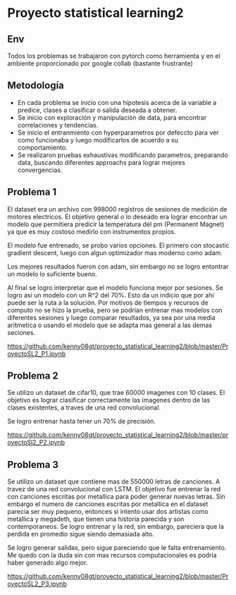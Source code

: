 # Proyecto statistical learning2

## Env
Todos los problemas se trabajaron con pytorch como herramienta y en el ambiente proporcionado por google collab (bastante frustrante) 

## Metodología
* En cada problema se inicio con una hipotesis acerca de la variable a predice, clases a clasificar o salida deseada a obtener. 
* Se inicio con exploración y manipulación de data, para encontrar correlaciones y tendencias.
* Se inicio el entranmiento con hyperparametros por defeccto para ver como funcionaba y luego modificarlos de acuerdo a su comportamiento.
* Se realizaron pruebas exhaustivas modificando parametros, preparando data, buscando diferentes approachs para lograr mejores convergencias.

## Problema 1

El dataset era un archivo con 998000 registros de sesiones de medición de motores electricos. El objetivo general o lo deseado era lograr encontrar un modelo que permitiera predicir la temperatura del pm (Permanent Magnet) ya que es muy costoso medirlo con instrumentos propios.

El modelo fue entrenado, se probo varios opciones. El primero con stocastic gradient descent, luego con algun optimizador mas moderno como adam.

Los mejores resultados fueron con adam, sin embargo no se logro entontrar un modelo lo suficiente bueno.

Al final se logro interpretar que el modelo funciona mejor por sesiones. Se logro asi un modelo con un R^2 del 70%. Esto da un indicio que por ahi puede ser la ruta a la solución. Por motivos de tiempos y recursos de computo no se hizo la prueba, pero se podrian entrenar mas modelos con diferentes sesiones y luego comparar resultados, ya sea por una media aritmetica o usando el modelo que se adapta mas general a las demas seciones.

https://github.com/kenny08gt/proyecto_statistical_learning2/blob/master/ProyectoSL2_P1.ipynb

## Problema 2

Se utilizo un dataset de cifar10, que trae 60000 imagenes con 10 clases. El objetivo es lograr clasificar correctamente las imagenes dentro de las clases existentes, a traves de una red convolucional.

Se logro entrenar hasta tener un 70% de precisión.

https://github.com/kenny08gt/proyecto_statistical_learning2/blob/master/proyectoSl2_P2.ipynb

## Problema 3

Se utilizo un dataset que contiene mas de 550000 letras de canciones. A travez de una red convolucional con LSTM.
El objetivo fue entrenar la red con canciones escritas por metallica para poder generar nuevas letras. Sin embargo el numero de canciones escritas por metallica en el dataset parecia ser muy pequeno, entonces si intento usar dos artistas como metallica y megadeth, que tienen una historia parecida y son contemporaneos. Se logro entrenar y la red, sin embargo, pareciera que la perdida en promedio sigue siendo demasiada alto.

Se logro generar salidas, pero sigue pareciendo que le falta entrenamiento. Me quedo con la duda sin con mas recursos computacionales es podria haber generado algo mejor.

https://github.com/kenny08gt/proyecto_statistical_learning2/blob/master/ProyectoSL2_P3.ipynb
